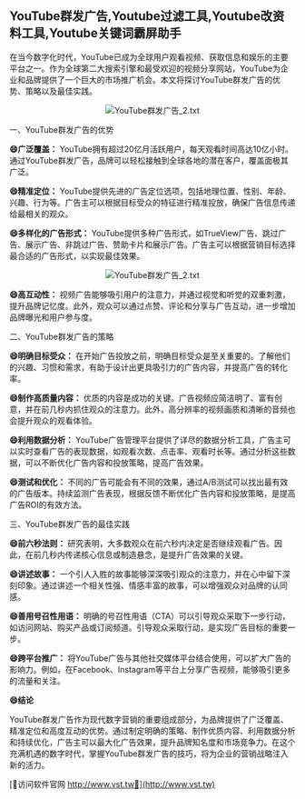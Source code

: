 ## **YouTube群发广告,Youtube过滤工具,Youtube改资料工具,Youtube关键词霸屏助手**

在当今数字化时代，YouTube已成为全球用户观看视频、获取信息和娱乐的主要平台之一。作为全球第二大搜索引擎和最受欢迎的视频分享网站，YouTube为企业和品牌提供了一个巨大的市场推广机会。本文将探讨YouTube群发广告的优势、策略以及最佳实践。

 <center><img src="https://vst.tw/MP4/tuiguang/png/2.png" alt="YouTube群发广告_2.txt"></center>

一、YouTube群发广告的优势

**😄广泛覆盖：**
YouTube拥有超过20亿月活跃用户，每天观看时间高达10亿小时。通过YouTube群发广告，品牌可以轻松接触到全球各地的潜在客户，覆盖面极其广泛。

**😄精准定位：**
YouTube提供先进的广告定位选项，包括地理位置、性别、年龄、兴趣、行为等。广告主可以根据目标受众的特征进行精准投放，确保广告信息传递给最相关的观众。

**😄多样化的广告形式：**
YouTube提供多种广告形式，如TrueView广告、跳过广告、展示广告、非跳过广告、赞助卡片和展示广告。广告主可以根据营销目标选择最合适的广告形式，以实现最佳效果。

 <center><img src="https://vst.tw/MP4/tuiguang/png/4.png" alt="YouTube群发广告_2.txt"></center>

**😄高互动性：**
视频广告能够吸引用户的注意力，并通过视觉和听觉的双重刺激，提升品牌记忆度。此外，观众可以通过点赞、评论和分享与广告互动，进一步增加品牌曝光和用户参与度。

二、YouTube群发广告的策略

**😄明确目标受众：**
在开始广告投放之前，明确目标受众是至关重要的。了解他们的兴趣、习惯和需求，有助于设计出更具吸引力的广告内容，并提高广告的转化率。

**😄制作高质量内容：**
优质的内容是成功的关键。广告视频应简洁明了、富有创意，并在前几秒内抓住观众的注意力。此外，高分辨率的视频画质和清晰的音频也会提升观众的观看体验。

**😄利用数据分析：**
YouTube广告管理平台提供了详尽的数据分析工具，广告主可以实时查看广告的表现数据，如观看次数、点击率、观看时长等。通过分析这些数据，可以不断优化广告内容和投放策略，提高广告效果。

**😄测试和优化：**
不同的广告可能会有不同的效果，通过A/B测试可以找出最有效的广告版本。持续监测广告表现，根据反馈不断优化广告内容和投放策略，是提高广告ROI的有效方法。

三、YouTube群发广告的最佳实践

**😄前六秒法则：**
研究表明，大多数观众在前六秒内决定是否继续观看广告。因此，在前几秒内传递核心信息或制造悬念，是提升广告效果的关键。

**😄讲述故事：**
一个引人入胜的故事能够深深吸引观众的注意力，并在心中留下深刻印象。通过讲述一个相关性强、情感丰富的故事，可以增强观众对品牌的认同感。

**😄善用号召性用语：**
明确的号召性用语（CTA）可以引导观众采取下一步行动，如访问网站、购买产品或订阅频道。引导观众采取行动，是实现广告目标的重要一步。

**😄跨平台推广：**
将YouTube广告与其他社交媒体平台结合使用，可以扩大广告的影响力。例如，在Facebook、Instagram等平台上分享广告视频，能够吸引更多的流量和关注。

**😄结论**

YouTube群发广告作为现代数字营销的重要组成部分，为品牌提供了广泛覆盖、精准定位和高度互动的优势。通过制定明确的策略、制作优质内容、利用数据分析和持续优化，广告主可以最大化广告效果，提升品牌知名度和市场竞争力。在这个充满机遇的数字时代，掌握YouTube群发广告的技巧，将为企业的营销战略注入新的活力。


[👻访问软件官网 http://www.vst.tw👻](http://www.vst.tw)
